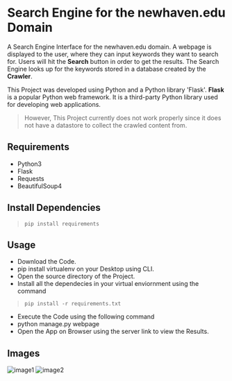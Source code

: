 # Search Engine for the newhaven.edu Domain

A Search Engine Interface for the newhaven.edu domain. A webpage is displayed to the user, where they can input keywords they want to search for. Users will hit the **Search** button in order to get the results. The Search Engine looks up for the keywords stored in a database created by the **Crawler**.

This Project was developed using Python and a Python library 'Flask'. **Flask** is a popular Python web framework. It is a third-party Python library used for developing web applications.

> However, This Project currently does not work properly since it does not have a datastore to collect the crawled content from. 

## Requirements

* Python3
* Flask
* Requests
* BeautifulSoup4

## Install Dependencies

> `pip install requirements`

## Usage

* Download the Code.
* pip install virtualenv on your Desktop using CLI.
* Open the source directory of the Project.
* Install all the dependecies in your virtual enviornment using the command
> `pip install -r requirements.txt`
* Execute the Code using the following command
* python manage.py webpage
* Open the App on Browser using the server link to view the Results.

## Images

![image1](https://user-images.githubusercontent.com/78525041/117522787-3c2b9d80-af83-11eb-9ff9-cbd96e779a44.png)
![image2](https://user-images.githubusercontent.com/78525041/117522786-3b930700-af83-11eb-9818-dc2aa6b9a9bd.png)
